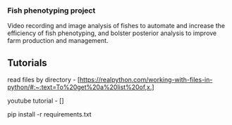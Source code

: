 ### Fish phenotyping project
Video recording and image analysis of fishes to automate and increase the efficiency of fish phenotyping, and bolster posterior analysis to improve farm production and management.

## Tutorials
read files by directory - [https://realpython.com/working-with-files-in-python/#:~:text=To%20get%20a%20list%20of,x.]

youtube tutorial - []

pip install -r requirements.txt

